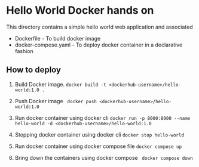 # Hello World Docker hands on

This directory contains a simple hello world web application and associated 
- Dockerfile - To build docker image 
- docker-compose.yaml - To deploy docker container in a declarative fashion

## How to deploy 
1. Build Docker image.
``docker build -t <dockerhub-username>/hello-world:1.0 .``

2. Push Docker image
`` docker push <dockerhub-username>/hello-world:1.0``

3. Run docker container using docker cli
`` docker run -p 8000:8000 --name hello-world -d <dockerhub-username>/hello-world:1.0 ``

4. Stopping docker container using docker cli
`` docker stop hello-world ``

5. Run docker container using docker compose file
``docker compose up ``

6. Bring down the containers using docker compose 
`` docker compose down``
